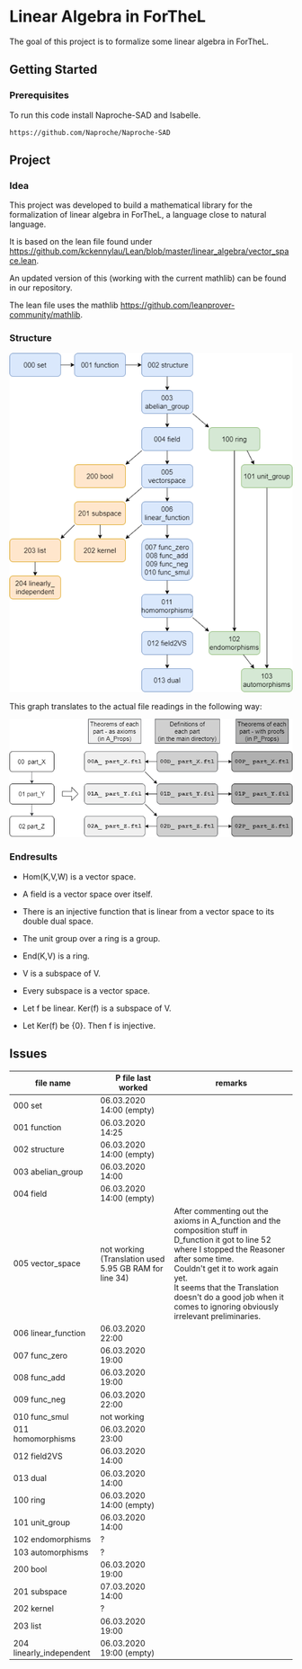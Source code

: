 # Linear Algebra in ForTheL

The goal of this project is to formalize some linear algebra in ForTheL.

## Getting Started

### Prerequisites

To run this code install Naproche-SAD and Isabelle.

```
https://github.com/Naproche/Naproche-SAD
```

## Project

### Idea

This project was developed to build a mathematical library for the formalization of linear algebra in ForTheL, a language close to natural language.

It is based on the lean file found under https://github.com/kckennylau/Lean/blob/master/linear_algebra/vector_space.lean.

An updated version of this (working with the current mathlib) can be found in our repository.

The lean file uses the mathlib https://github.com/leanprover-community/mathlib.

### Structure

![](project_structure.png)

This graph translates to the actual file readings in the following way:

![](project_structure_explained.png)


### Endresults


- Hom(K,V,W) is a vector space.

- A field is a vector space over itself.

- There is an injective function that is linear from a vector space to its double dual space.

- The unit group over a ring is a group.

- End(K,V) is a ring.

- V is a subspace of V.

- Every subspace is a vector space.

- Let f be linear. Ker(f) is a subspace of V.

- Let Ker(f) be {0}. Then f is injective.


## Issues

| file name                | P file last worked | remarks |
| ------------------------ | ------------------ | ------- |
| 000 set                  | 06.03.2020 14:00 (empty) ||
| 001 function             | 06.03.2020 14:25 ||
| 002 structure            | 06.03.2020 14:00 (empty) ||
| 003 abelian_group        | 06.03.2020 14:00 ||
| 004 field                | 06.03.2020 14:00 (empty) ||
| 005 vector_space         | not working  (Translation used 5.95 GB RAM for line 34) | After commenting out the axioms in A_function and the composition stuff in D_function it got to line 52 where I stopped the Reasoner after some time. <br> Couldn't get it to work again yet. <br> It seems that the Translation doesn't do a good job when it comes to ignoring obviously irrelevant preliminaries. |
| 006 linear_function      | 06.03.2020 22:00 ||
| 007 func_zero            | 06.03.2020 19:00 ||
| 008 func_add             | 06.03.2020 19:00 ||
| 009 func_neg             | 06.03.2020 22:00 ||
| 010 func_smul            | not working ||
| 011 homomorphisms        | 06.03.2020 23:00 ||
| 012 field2VS             | 06.03.2020 14:00 ||
| 013 dual                 | 06.03.2020 14:00 ||
| 100 ring                 | 06.03.2020 14:00 (empty) ||
| 101 unit_group           | 06.03.2020 14:00 ||
| 102 endomorphisms        | ? ||
| 103 automorphisms        | ? ||
| 200 bool                 | 06.03.2020 19:00 ||
| 201 subspace             | 07.03.2020 14:00 ||
| 202 kernel               | ? ||
| 203 list                 | 06.03.2020 19:00 ||
| 204 linearly_independent | 06.03.2020 19:00 (empty) ||
